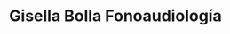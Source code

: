 ---
title: "Gisella Bolla Fonoaudiología"
url: /ycua-sati/gisella-bolla-fonoaudiologia/
shop: Hörgeräte
---